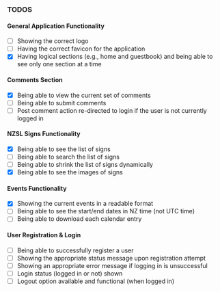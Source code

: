 ### TODOS

#### General Application Functionality
- [ ] Showing the correct logo
- [ ] Having the correct favicon for the application
- [x] Having logical sections (e.g., home and guestbook) and being able to see only one section at a time

#### Comments Section
- [x] Being able to view the current set of comments
- [ ] Being able to submit comments
- [ ] Post comment action re-directed to login if the user is not currently logged in

#### NZSL Signs Functionality
- [x] Being able to see the list of signs
- [ ] Being able to search the list of signs
- [ ] Being able to shrink the list of signs dynamically
- [x] Being able to see the images of signs

#### Events Functionality
- [x] Showing the current events in a readable format
- [ ] Being able to see the start/end dates in NZ time (not UTC time)
- [ ] Being able to download each calendar entry

#### User Registration & Login
- [ ] Being able to successfully register a user
- [ ] Showing the appropriate status message upon registration attempt
- [ ] Showing an appropriate error message if logging in is unsuccessful
- [ ] Login status (logged in or not) shown
- [ ] Logout option available and functional (when logged in)
